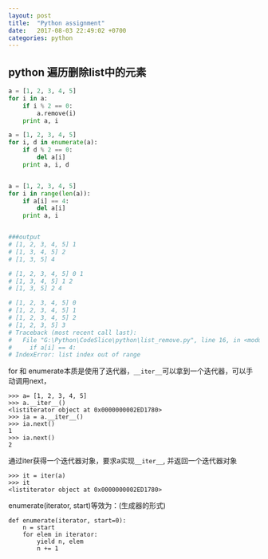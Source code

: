 ```yaml
---
layout: post
title:  "Python assignment"
date:   2017-08-03 22:49:02 +0700
categories: python
---
```


## python 遍历删除list中的元素

```python
a = [1, 2, 3, 4, 5]
for i in a:
	if i % 2 == 0:
		a.remove(i)
	print a, i

a = [1, 2, 3, 4, 5]
for i, d in enumerate(a):
	if d % 2 == 0:
		del a[i]
	print a, i, d


a = [1, 2, 3, 4, 5]
for i in range(len(a)):
	if a[i] == 4:
		del a[i]
	print a, i


###output 
# [1, 2, 3, 4, 5] 1
# [1, 3, 4, 5] 2
# [1, 3, 5] 4

# [1, 2, 3, 4, 5] 0 1
# [1, 3, 4, 5] 1 2
# [1, 3, 5] 2 4

# [1, 2, 3, 4, 5] 0
# [1, 2, 3, 4, 5] 1
# [1, 2, 3, 4, 5] 2
# [1, 2, 3, 5] 3
# Traceback (most recent call last):
#   File "G:\Python\CodeSlice\python\list_remove.py", line 16, in <module>
#     if a[i] == 4:
# IndexError: list index out of range
```

for 和 enumerate本质是使用了迭代器，`__iter__`可以拿到一个迭代器，可以手动调用next，

```
>>> a= [1, 2, 3, 4, 5]
>>> a.__iter__()
<listiterator object at 0x0000000002ED1780>
>>> ia = a.__iter__()
>>> ia.next()
1
>>> ia.next()
2
```

通过iter获得一个迭代器对象，要求a实现`__iter__`, 并返回一个迭代器对象
```
>>> it = iter(a)
>>> it
<listiterator object at 0x0000000002ED1780>
```

enumerate(iterator, start)等效为：(生成器的形式)
```
def enumerate(iterator, start=0):
    n = start
    for elem in iterator:
        yield n, elem
        n += 1
```